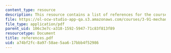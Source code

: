 ```yaml
---
content_type: resource
description: This resource contains a list of references for the course.
file: https://ol-ocw-studio-app-qa.s3.amazonaws.com/courses/3-91-mechanical-behavior-of-plastics-spring-2007/a74bf2fc8a9758ae5aa617bbb4f52986_references.pdf
file_type: application/pdf
parent_uid: 106c3e7c-a318-1592-5947-71c83f813f89
resourcetype: Document
title: references.pdf
uid: a74bf2fc-8a97-58ae-5aa6-17bbb4f52986
---
```

